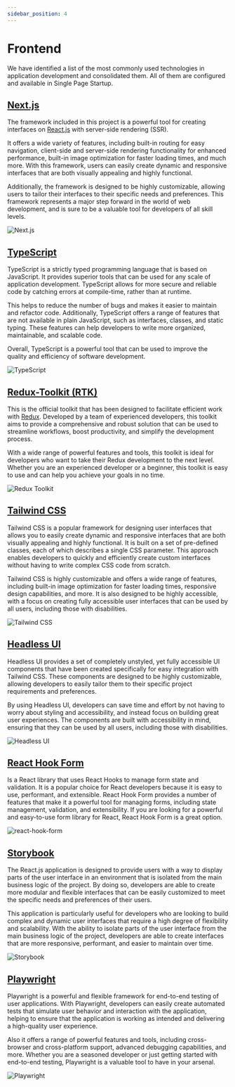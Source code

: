 ```yaml
---
sidebar_position: 4
---
```


# Frontend

We have identified a list of the most commonly used technologies in application development and consolidated them. All of them are configured and available in Single Page Startup.

## [Next.js](https://nextjs.org)

The framework included in this project is a powerful tool for creating interfaces on [React.js](https://reactjs.org/) with server-side rendering (SSR).

It offers a wide variety of features, including built-in routing for easy navigation, client-side and server-side rendering functionality for enhanced performance, built-in image optimization for faster loading times, and much more. With this framework, users can easily create dynamic and responsive interfaces that are both visually appealing and highly functional.

Additionally, the framework is designed to be highly customizable, allowing users to tailor their interfaces to their specific needs and preferences. This framework represents a major step forward in the world of web development, and is sure to be a valuable tool for developers of all skill levels.

![Next.js](./img/next.png)

## [TypeScript](https://typescriptlang.org)

TypeScript is a strictly typed programming language that is based on JavaScript. It provides superior tools that can be used for any scale of application development. TypeScript allows for more secure and reliable code by catching errors at compile-time, rather than at runtime.

This helps to reduce the number of bugs and makes it easier to maintain and refactor code. Additionally, TypeScript offers a range of features that are not available in plain JavaScript, such as interfaces, classes, and static typing. These features can help developers to write more organized, maintainable, and scalable code.

Overall, TypeScript is a powerful tool that can be used to improve the quality and efficiency of software development.

![TypeScript](./img/typescript.png)

## [Redux-Toolkit (RTK)](https://redux-toolkit.js.org/rtk-query/overview)

This is the official toolkit that has been designed to facilitate efficient work with [Redux](https://redux.js.org/). Developed by a team of experienced developers, this toolkit aims to provide a comprehensive and robust solution that can be used to streamline workflows, boost productivity, and simplify the development process.

With a wide range of powerful features and tools, this toolkit is ideal for developers who want to take their Redux development to the next level. Whether you are an experienced developer or a beginner, this toolkit is easy to use and can help you achieve your goals in no time.

![Redux Toolkit](./img/redux-toolkit.png)

## [Tailwind CSS](https://tailwindcss.com)

Tailwind CSS is a popular framework for designing user interfaces that allows you to easily create dynamic and responsive interfaces that are both visually appealing and highly functional. It is built on a set of pre-defined classes, each of which describes a single CSS parameter. This approach enables developers to quickly and efficiently create custom interfaces without having to write complex CSS code from scratch.

Tailwind CSS is highly customizable and offers a wide range of features, including built-in image optimization for faster loading times, responsive design capabilities, and more. It is also designed to be highly accessible, with a focus on creating fully accessible user interfaces that can be used by all users, including those with disabilities.

![Tailwind CSS](./img/tailwindcss.png)

## [Headless UI](https://headlessui.com)

Headless UI provides a set of completely unstyled, yet fully accessible UI components that have been created specifically for easy integration with Tailwind CSS. These components are designed to be highly customizable, allowing developers to easily tailor them to their specific project requirements and preferences.

By using Headless UI, developers can save time and effort by not having to worry about styling and accessibility, and instead focus on building great user experiences. The components are built with accessibility in mind, ensuring that they can be used by all users, including those with disabilities.

![Headless UI](./img/headless-ui.png)

## [React Hook Form](https://react-hook-form.com)

Is a React library that uses React Hooks to manage form state and validation. It is a popular choice for React developers because it is easy to use, performant, and extensible. React Hook Form provides a number of features that make it a powerful tool for managing forms, including state management, validation, and extensibility. If you are looking for a powerful and easy-to-use form library for React, React Hook Form is a great option.

![react-hook-form](./img/react-hook-form.png)

## [Storybook](https://storybook.js.org/)

The React.js application is designed to provide users with a way to display parts of the user interface in an environment that is isolated from the main business logic of the project. By doing so, developers are able to create more modular and flexible interfaces that can be easily customized to meet the specific needs and preferences of their users.

This application is particularly useful for developers who are looking to build complex and dynamic user interfaces that require a high degree of flexibility and scalability. With the ability to isolate parts of the user interface from the main business logic of the project, developers are able to create interfaces that are more responsive, performant, and easier to maintain over time.

![Storybook](./img/storybook.png)

## [Playwright](https://playwright.dev)

Playwright is a powerful and flexible framework for end-to-end testing of user applications. With Playwright, developers can easily create automated tests that simulate user behavior and interaction with the application, helping to ensure that the application is working as intended and delivering a high-quality user experience.

Also it offers a range of powerful features and tools, including cross-browser and cross-platform support, advanced debugging capabilities, and more. Whether you are a seasoned developer or just getting started with end-to-end testing, Playwright is a valuable tool to have in your arsenal.

![Playwright](./img/playwright.png)

